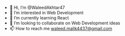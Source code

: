 - 👋 Hi, I’m @WaleedAkhtar47
- 👀 I’m interested in Web Development
- 🌱 I’m currently learning React
- 💞️ I’m looking to collaborate on Web Development ideas
- 📫 How to reach me waleed.malik4437@gmail.com

<!---
WaleedAkhtar47/WaleedAkhtar47 is a ✨ special ✨ repository because its `README.md` (this file) appears on your GitHub profile.
You can click the Preview link to take a look at your changes.
--->
